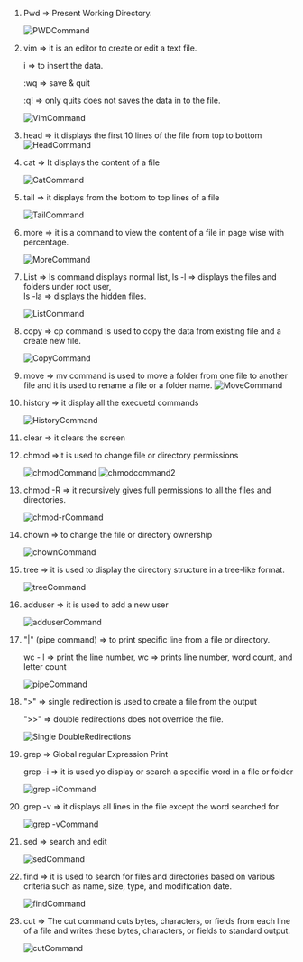 1. Pwd => Present Working Directory.

   ![PWDCommand](https://github.com/user-attachments/assets/1cddbd75-7d52-4e7d-a976-45e953b4ebee)

2. vim => it is an editor to create or edit a text file.

   i => to insert the data.

   :wq => save & quit 

   :q! => only quits does not saves the data in to the file.

   ![VimCommand](https://github.com/user-attachments/assets/b6ded494-252b-413b-aefc-567aa4f52e3d)

3. head => it displays the first 10 lines of the file from top to bottom
    ![HeadCommand](https://github.com/user-attachments/assets/05047b0d-b0e5-40d7-8beb-0c122ee60276)

4. cat => It displays the content of a file


     ![CatCommand](https://github.com/user-attachments/assets/dc955dc7-e9ed-4a2d-8caa-93a1fe3b3cf9)

6. tail => it displays from the bottom to top lines of a file 

    ![TailCommand](https://github.com/user-attachments/assets/dc897bc6-9a6b-4692-a790-4c783e994414)

7. more => it is a command to view the content of a file in page wise with percentage.

    ![MoreCommand](https://github.com/user-attachments/assets/01c4439f-0a48-4bdb-9d00-07a70125c378)

8. List => ls command displays normal list, 
        ls -l => displays the files and folders under root user,  
        ls -la => displays the hidden files.

    ![ListCommand](https://github.com/user-attachments/assets/7cff509e-566c-4fc2-9204-1c54656de837)

9. copy => cp command is used to copy the data from existing file and a create new file. 


    ![CopyCommand](https://github.com/user-attachments/assets/a0e61afb-c335-4488-9fae-90fe8ad2673c)

10. move => mv command is used to move a folder from one file to another file and it is used to rename a file or a folder name.
    ![MoveCommand](https://github.com/user-attachments/assets/5f6a1ed4-5c02-45ac-a418-b1cf5661cdfa)

11. history => it display all the execuetd commands 



     ![HistoryCommand](https://github.com/user-attachments/assets/762daf8d-c294-4989-9886-e29537a907e5)

12. clear => it clears the screen

13. chmod =>it is used to change file or directory permissions

    ![chmodCommand](https://github.com/user-attachments/assets/c4f07953-6c45-4ee4-a92d-c7bc88b3df84)
    ![chmodcommand2](https://github.com/user-attachments/assets/a8bcc691-27c1-4996-a9e9-d904bd91dade)

14. chmod -R => it recursively gives full permissions to all the files and directories.

    ![chmod-rCommand](https://github.com/user-attachments/assets/c95cff27-8f7f-49e6-b1ab-59059dedafb6)

15. chown => to change the file or directory ownership

    ![chownCommand](https://github.com/user-attachments/assets/3e012fa0-26d9-4556-8a43-41c6818ba9f0)

16. tree => it is used to display the directory structure in a tree-like format.

    ![treeCommand](https://github.com/user-attachments/assets/b961b5e2-5597-422e-9277-ad33745e2a1c)

17. adduser => it is used to add a new user

     ![adduserCommand](https://github.com/user-attachments/assets/7f54fa8c-94c2-43fc-8032-f0c2c9b7b3f8)

18. "|" (pipe command) => to print specific line from a file or directory.

     wc - l => print the line number, wc => prints line number, word count, and letter count

     ![pipeCommand](https://github.com/user-attachments/assets/35f27fc6-89b0-4dab-bac3-533bb88ed26c)

20.   ">" => single redirection is used to create a file from the output
       
       ">>" => double redirections does not override the file.

        ![Single DoubleRedirections](https://github.com/user-attachments/assets/c27f825a-ebac-4d42-afbe-090da7bbf359)

22.   grep => Global regular Expression Print 

       grep -i =>  it is used yo display or search a specific word in a file or folder

      ![grep -iCommand](https://github.com/user-attachments/assets/bc830172-8e1b-4a12-bb66-f633f30f3254)
   
24.   grep -v => it displays all lines in the file except the word searched for

       ![grep -vCommand](https://github.com/user-attachments/assets/66540520-f183-400d-bef4-a3e422913c41)

25.  sed => search and edit

      ![sedCommand](https://github.com/user-attachments/assets/c5582967-6795-460b-a30f-ac1754c8b37f)

26.  find => it is used to search for files and directories based on various criteria such as name, size, type, and modification date.

      ![findCommand](https://github.com/user-attachments/assets/30cfae14-a31e-477b-93c4-d72a6f57628f)

27.  cut => The cut command cuts bytes, characters, or fields from each line of a file and writes these bytes, characters, or fields to standard output. 


       ![cutCommand](https://github.com/user-attachments/assets/105c8c04-7ecb-4a6d-83e3-134359aeeacd)
